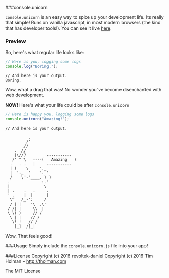 ###console.unicorn

`console.unicorn` is an easy way to spice up your development life. Its really that simple! Runs on vanilla javascript, in most modern browsers (the kind that has developer tools!). You can see it live [here](https://revoltek-daniel.github.io/console-dot-unicorn/demo/).

### Preview

So, here's what regular life looks like:

```javascript
// Here is you, logging some logs
console.log("Boring.");
```
```
// And here is your output.
Boring.
```

Wow, what a drag that was! No wonder you've become disenchanted with web development.

**NOW!** Here's what your life could be after `console.unicorn`

```javascript
// Here is happy you, logging some logs
console.unicorn("Amazing!");
```

```
// And here is your output.

          . 
         /' 
        // 
    .  // 
    |\//7         -----------
   /' " \   ----(   Amazing   )
  .   . .   |     -----------
  | (    \     '._ 
  |  '._  '    '. ' 
  /    \'-'____. ) ) 
 .              :.' 
 |               \ 
 | .    .   .     . 
 ' .    |  |      | 
  \^   /_-':     / 
  / | |    '\  .\' 
 / /| |     \\  | 
 \ \( )     // / 
  \ | |    // / 
   \! !   // / 
    [_]  /[_|    
```


Wow. That feels good!

###Usage
Simply include the `console.unicorn.js` file into your app!

###License
Copyright (c) 2016 revoltek-daniel
Copyright (c) 2016 Tim Holman - http://tholman.com

The MIT License